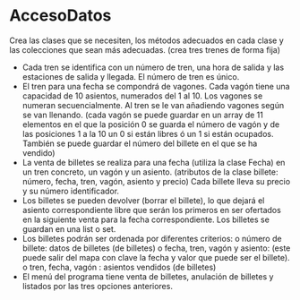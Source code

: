 # AccesoDatos
Crea las clases que se necesiten, los métodos adecuados en cada clase y las colecciones que sean
más adecuadas. (crea tres trenes de forma fija)

* Cada tren se identifica con un número de tren, una hora de salida y las estaciones de salida y
llegada. El número de tren es único.
* El tren para una fecha se compondrá de vagones. Cada vagón tiene una capacidad de 10
asientos, numerados del 1 al 10. Los vagones se numeran secuencialmente. Al tren se le van
añadiendo vagones según se van llenando. (cada vagón se puede guardar en un array de 11
elementos en el que la posición 0 se guarda el número de vagón y de las posiciones 1 a la 10
un 0 si están libres ó un 1 si están ocupados. También se puede guardar el número del billete
en el que se ha vendido)
* La venta de billetes se realiza para una fecha (utiliza la clase Fecha) en un tren concreto, un
vagón y un asiento. (atributos de la clase billete: número, fecha, tren, vagón, asiento y
precio) Cada billete lleva su precio y su número identificador.
* Los billetes se pueden devolver (borrar el billete), lo que dejará el asiento correspondiente
libre que serán los primeros en ser ofertados en la siguiente venta para la fecha
correspondiente. Los billetes se guardan en una list o set.
* Los billetes podrán ser ordenada por diferentes criterios:
o número de billete: datos de billetes (de billetes)
o fecha, tren, vagón y asiento: (este puede salir del mapa con clave la fecha y valor
que puede ser el billete).
o tren, fecha, vagón : asientos vendidos (de billetes)
* El menú del programa tiene venta de billetes, anulación de billetes y listados por las tres
opciones anteriores.
